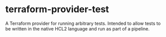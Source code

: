 # terraform-provider-test
A Terraform provider for running arbitrary tests. Intended to allow tests to be written in the native HCL2 language and run as part of a pipeline.
